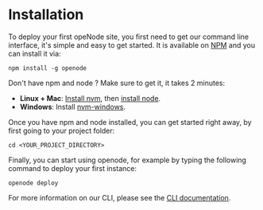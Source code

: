 # Installation

To deploy your first opeNode site, you first need to get our command line interface, it's simple and easy to get started. It is available on [NPM](https://www.npmjs.com/) and you can install it via:

    npm install -g openode

Don't have npm and node ? Make sure to get it, it takes 2 minutes:

- **Linux + Mac**: [Install nvm](https://github.com/nvm-sh/nvm#installation), then [install node](https://github.com/nvm-sh/nvm#usage).
- **Windows**: Install [nvm-windows](https://github.com/coreybutler/nvm-windows).

Once you have npm and node installed, you can get started right away, by first going to your
project folder:

    cd <YOUR_PROJECT_DIRECTORY>

Finally, you can start using openode, for example by typing the following command to deploy
your first instance:

    openode deploy

For more information on our CLI, please see the [CLI documentation](/docs/platform/cli.md).